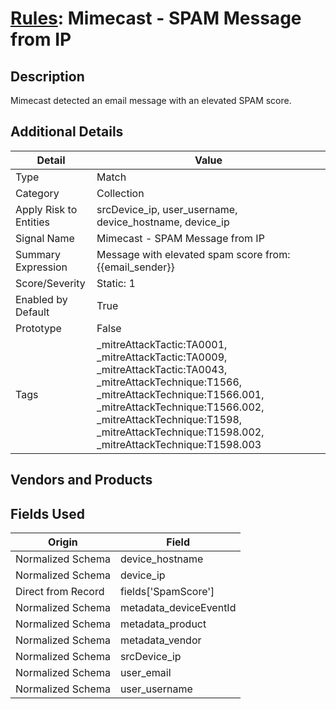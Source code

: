 # [Rules](README.md): Mimecast - SPAM Message from IP

## Description
Mimecast detected an email message with an elevated SPAM score.

## Additional Details
|Detail|Value|
|----|----|
|Type|Match|
|Category|Collection|
|Apply Risk to Entities|srcDevice_ip, user_username, device_hostname, device_ip|
|Signal Name|Mimecast - SPAM Message from IP|
|Summary Expression|Message with elevated spam score from: {{email_sender}}|
|Score/Severity|Static: 1|
|Enabled by Default|True|
|Prototype|False|
|Tags|_mitreAttackTactic:TA0001, _mitreAttackTactic:TA0009, _mitreAttackTactic:TA0043, _mitreAttackTechnique:T1566, _mitreAttackTechnique:T1566.001, _mitreAttackTechnique:T1566.002, _mitreAttackTechnique:T1598, _mitreAttackTechnique:T1598.002, _mitreAttackTechnique:T1598.003|
## Vendors and Products


## Fields Used

|Origin|Field|
|----|----|
|Normalized Schema|device_hostname|
|Normalized Schema|device_ip|
|Direct from Record|fields['SpamScore']|
|Normalized Schema|metadata_deviceEventId|
|Normalized Schema|metadata_product|
|Normalized Schema|metadata_vendor|
|Normalized Schema|srcDevice_ip|
|Normalized Schema|user_email|
|Normalized Schema|user_username|


